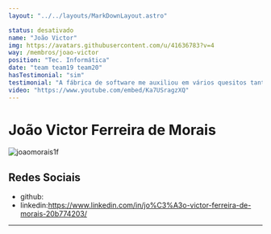 ```yaml
---
layout: "../../layouts/MarkDownLayout.astro"

status: desativado
name: "João Victor"
img: https://avatars.githubusercontent.com/u/41636783?v=4
way: /membros/joao-victor
position: "Tec. Informática"
date: "team team19 team20"
hasTestimonial: "sim"
testimonial: "A fábrica de software me auxiliou em vários quesitos tanto como aprender uma nova linguagem, aprender novas ferramentas e desenvolver soluções de problemas para vários tipos de pessoas."
video: "https://www.youtube.com/embed/Ka7USragzXQ"
---
```


# João Victor Ferreira de Morais

![joaomorais1f](https://avatars.githubusercontent.com/u/41636783?v=4)

## Redes Sociais
- github:
- linkedin:https://www.linkedin.com/in/jo%C3%A3o-victor-ferreira-de-morais-20b774203/
***